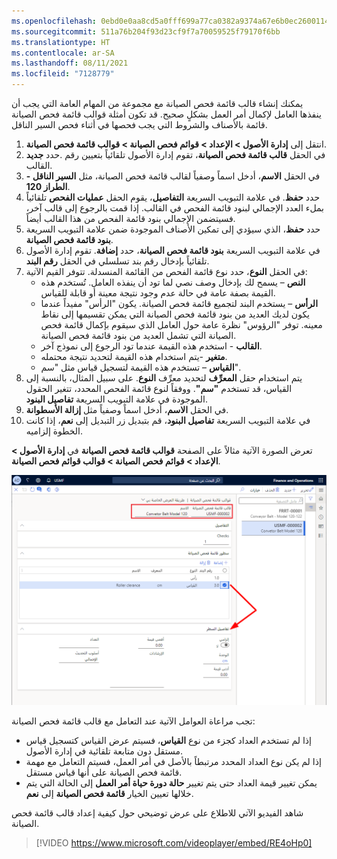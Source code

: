 ```yaml
---
ms.openlocfilehash: 0ebd0e0aa8cd5a0fff699a77ca0382a9374a67e6b0ec260011428b1ba8a83bc6
ms.sourcegitcommit: 511a76b204f93d23cf9f7a70059525f79170f6bb
ms.translationtype: HT
ms.contentlocale: ar-SA
ms.lasthandoff: 08/11/2021
ms.locfileid: "7128779"
---
```

يمكنك إنشاء قالب قائمة فحص الصيانة مع مجموعة من المهام العامة التي يجب أن ينفذها العامل لإكمال أمر العمل بشكلٍ صحيح. قد تكون أمثلة قوالب قائمة فحص الصيانة قائمة بالأصناف والشروط التي يجب فحصها في أثناء فحص السير الناقل.

1.  انتقل إلى **إدارة الأصول > الإعداد > قوائم فحص الصيانة > قوالب قائمة فحص الصيانة**.
2.  حدد **جديد‎**. في الحقل **قالب قائمة فحص الصيانة**، تقوم إدارة الأصول تلقائياً بتعيين رقم القالب.
3.  في الحقل **الاسم**، أدخل اسماً وصفياً لقالب قائمة فحص الصيانة، مثل **السير الناقل - الطراز 120**. 
4.  حدد **حفظ**. في علامة التبويب السريعة **التفاصيل**، يقوم الحقل **عمليات الفحص** تلقائياً بملء العدد الإجمالي لبنود قائمة الفحص في القالب. إذا قمت بالرجوع إلى قالب آخر، فسيتضمن الإجمالي بنود قائمة الفحص من هذا القالب أيضاً.
5.  حدد **حفظ**، الذي سيؤدي إلى تمكين الأصناف الموجودة ضمن علامة التبويب السريعة **بنود قائمة فحص الصيانة**.
6.  في علامة التبويب السريعة **بنود قائمة فحص الصيانة**، حدد **إضافة**.   تقوم إدارة الأصول تلقائياً بإدخال رقم بند تسلسلي في الحقل **رقم البند**.
7.  في الحقل **النوع**، حدد نوع قائمة الفحص من القائمة المنسدلة. تتوفر القيم الآتية:
    - **النص** – يسمح لك بإدخال وصف نصي لما تود أن ينفذه العامل. تُستخدم هذه القيمة بصفة عامة في حالة عدم وجود نتيجة معينة أو قابلة للقياس.  
    - **الرأس** – يستخدم البند لتجميع قائمة فحص الصيانة. يكون "الرأس" مفيداً عندما يكون لديك العديد من بنود قائمة فحص الصيانة التي يمكن تقسيمها إلى نقاط معينه. توفر "الرؤوس" نظرة عامة حول العامل الذي سيقوم بإكمال قائمة فحص الصيانة التي تشمل العديد من بنود قائمة فحص الصيانة. 
    - **القالب** - استخدم هذه القيمة عندما تود الرجوع إلى نموذج آخر. 
    - **متغير** -يتم استخدام هذه القيمة لتحديد نتيجة محتمله. 
    - **القياس** – تستخدم هذه القيمة لتسجيل قياس مثل "سم".
9.  يتم استخدام حقل **المعرِّف** لتحديد معرِّف **النوع**. على سبيل المثال، بالنسبة إلى القياس، قد تستخدم **"سم"**. ووفقاً لنوع قائمة الفحص المحدد، تتغير الحقول الموجودة في علامة التبويب السريعة **تفاصيل البنود**.
10. في الحقل **الاسم**، أدخل اسماً وصفياً مثل **إزالة الأسطوانة**.
11. في علامة التبويب السريعة **تفاصيل البنود**، قم بتبديل زر التبديل إلى **نعم**، إذا كانت الخطوة إلزاميه.


تعرض الصورة الآتية مثالاً على الصفحة **قوالب قائمة فحص الصيانة** في **إدارة الأصول > الإعداد > قوائم فحص الصيانة > قوالب قوائم فحص الصيانة**.

[![لقطة شاشة لصفحة "قوالب قوائم فحص الصيانة".](../media/maintenance-checklist-templates-ssm.png)](../media/maintenance-checklist-templates-ssm.png#lightbox)
 

تجب مراعاة العوامل الآتية عند التعامل مع قالب قائمة فحص الصيانة:

- إذا لم تستخدم العداد كجزء من نوع **القياس**، فسيتم عرض القياس كتسجيل قياس مستقل دون متابعة تلقائية في إدارة الأصول. 
- إذا لم يكن نوع العداد المحدد مرتبطاً بالأصل في أمر العمل، فسيتم التعامل مع مهمة قائمة فحص الصيانة على أنها قياس مستقل. 
- يمكن تغيير قيمة العداد حتى يتم تغيير **حالة دورة حياة أمر العمل** إلى الحالة التي يتم خلالها تعيين الخيار **قائمة فحص الصيانة** إلى **نعم**.


شاهد الفيديو الآتي للاطلاع على عرض توضيحي حول كيفية إعداد قالب قائمة فحص الصيانة.

 > [!VIDEO https://www.microsoft.com/videoplayer/embed/RE4oHp0]

